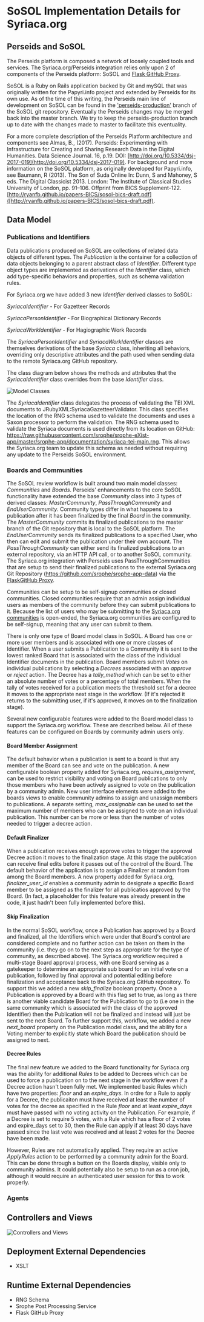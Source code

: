 # SoSOL Implementation Details for Syriaca.org

## Perseids and SoSOL
The Perseids platform is composed a network of loosely coupled tools and services.  The Syriaca.org/Perseids integration relies only upon 2 of components of the Perseids platform: SoSOL and [Flask GitHub Proxy](flaskgithubproxy.md).

SoSOL is a Ruby on Rails application backed by Git and mySQL that was originally written for the Papyri.info project and extended by Perseids for its own use.  As of the time of this writing, the Perseids main line of development on SoSOL can be found in the ['perseids-production'](https://github.com/sosol/sosol/tree/perseids-production) branch of the SoSOL git repository. Eventually the Perseids changes may be merged back into the master branch. We try to keep the perseids-production branch up to date with the changes made to master to facilitate this eventuality.

For a more complete description of the Perseids Platform architecture and components see Almas, B., (2017). Perseids: Experimenting with Infrastructure for Creating and Sharing Research Data in the Digital Humanities. Data Science Journal. 16, p.19. DOI: [http://doi.org/10.5334/dsj-2017-019](http://doi.org/10.5334/dsj-2017-019).  For background and more information on the SoSOL platform, as originally developed for Papyri.info, see Baumann, R (2013). The Son of Suda Online In: Dunn, S and Mahoney, S eds.  The Digital Classicist 2013. London: The Institute of Classical Studies University of London, pp. 91–106. Offprint from BICS Supplement-122.[http://ryanfb.github.io/papers-BICS/sosol-bics-draft.pdf]([http://ryanfb.github.io/papers-BICS/sosol-bics-draft.pdf).

## Data Model
### Publications and Identifiers
Data publications produced on SoSOL are collections of related data objects of different types. The _Publication_ is the container for a collection of data objects belonging to a parent abstract class of _Identifier_. Different type object types are implemented as derivations of the _Identifier_ class, which add type-specific behaviors and properties, such as schema validation rules.

For Syriaca.org we have added 3 new _Identifier_ derived classes to SoSOL:

_SyriacaIdentifier_ - For Gazetteer Records

_SyriacaPersonIdentifier_ - For Biographical Dictionary Records

_SyriacaWorkIdentifier_ - For Hagiographic Work Records

The _SyriacaPersonIdentifier_ and _SyriacaWorkIdentifier_ classes are themselves derivations of the base _Syriaca_ class, inheriting all behaviors, overriding only descriptive attributes and the path used when sending data to the remote Syriaca.org GitHub repository.

The class diagram below shows the methods and attributes that the _SyriacaIdentifier_ class overrides from the base _Identifier_ class. 

![Model Classes](https://github.com/perseids-project/perseids_docs/blob/master/integrations/syriaca/perseidssyriacamodels.png?raw=true)

The _SyriacaIdentifier_ class delegates the process of validating the TEI XML documents to JRubyXML:SyriacaGazetteerValidator. This class specifies the location of the RNG schema used to validate the documents and uses a Saxon processor to perform the validation. The RNG schema used to validate the Syriaca documents is used directly from its location on GitHub: https://raw.githubusercontent.com/srophe/srophe-eXist-app/master/srophe-app/documentation/syriaca-tei-main.rng. This allows the Syriaca.org team to update this schema as needed without requiring any update to the Perseids SoSOL environment.

### Boards and Communities

The SoSOL review workflow is built around two main model classes: _Communities_ and _Boards_.  Perseids' enhancements to the core SoSOL functionality have extended the base _Community_ class into 3 types of derived classes: _MasterCommunity_, _PassThroughCommunity_ and _EndUserCommunity_. Community types differ in what happens to a publication after it has been finalized by the final _Board_ in the community. The _MasterCommunity_ commits its finalized publications to the master branch of the Git repository that is local to the SoSOL platform.  The _EndUserCommunity_ sends its finalized publications to a specified User, who then can edit and submit the publication under their own account. The _PassThroughCommunity_ can either send its finalized publications to an external repository, via an HTTP API call, or to another SoSOL community. The Syriaca.org integration with Perseids uses PassThroughCommunities that are setup to send their finalized publications to the external Syriaca.org Git Repository (https://github.com/srophe/srophe-app-data) via the [FlaskGitHub Proxy](flaskgithubproxy.md). 

Communities can be setup to be self-signup communities or closed communities. Closed communities require that an admin assign individual users as members of the community before they can submit publications to it.  Because the list of users who may be submitting to the [Syriaca.org communities](apioauth.md#syriacaorg-communities) is open-ended, the Syriaca.org communities are configured to be self-signup, meaning that any user can submit to them.  

There is only one type of Board model class in SoSOL. A Board has one or more user members and is associated with one or more classes of Identifier.  When a user submits a Publication to a Community it is sent to the lowest ranked Board that is associated with the class of the individual Identifier documents in the publication. Board members submit _Votes_ on individual publications by selecting a _Decrees_ associated with an _approve_ or _reject_ action. The Decree has a _tally_method_ which can be set to either an absolute number of votes or a percentage of total members. When the tally of votes received for a publication meets the threshold set for a decree it moves to the appropriate next stage in the workflow. (If it's rejected it returns to the submitting user, if it's approved, it moves on to the finalization stage).   

Several new configurable features were added to the Board model class to support the Syriaca.org workflow. These are described below.  All of these features can be configured on Boards by community admin users only.

#### Board Member Assignment 
The default behavior when a publication is sent to a board is that any member of the Board can see and vote on the publication.  A new configurable boolean property added for Syriaca.org, _requires_assignment_, can be used to restrict visibility and voting on Board publications to only those members who have been actively assigned to vote on the publication by a community admin. New user interface elements were added to the boards views to enable community admins to assign and unassign members to publications.   A separate setting, _max_assignable_ can be used to set the maximum number of members who can be assigned to vote on an individual publication. This number can be more or less than the number of votes needed to trigger a decree action.  

#### Default Finalizer
When a publication receives enough approve votes to trigger the approval Decree action it moves to the finalization stage. At this stage the publication can receive final edits before it passes out of the control of the Board. The default behavior of the application is to assign a Finalizer at random from among the Board members.  A new property added for Syriaca.org, _finalizer_user_id_ enables a community admin to designate a specific Board member to be assigned as the finalizer for all publicatios approved by the Board. (In fact, a placeholder for this feature was already present in the code, it just hadn't been fully implemented before this). 

#### Skip Finalization
In the normal SoSOL workflow, once a Publication has approved by a Board and finalized, all the Identifiers which were under that Board's control are considered complete and no further action can be taken on them in the community (i.e. they go on to the next step as appropriate for the type of community, as described above).  The Syriaca.org workflow required a multi-stage Board approval process, with one Board serving as a gatekeeper to determine an appropriate sub board for an initial vote on a publication, followed by final approval and potential editing before finalization and acceptance back to the Syriaca.org GitHub repository.  To support this we added a new _skip_finalize_ boolean property. Once a Publication is approved by a Board with this flag set to true, as long as there is another viable candidate Board for the Publication to go to (i.e one in the same community which is associated with the class of the approved Identifier) then the Publication will not be finalized and instead will just be sent to the next Board.  To further support this, workflow, we added a new _next_board_ property on the Publication model class, and the ability for a Voting member to explicitly state which Board the publication should be assigned to next. 

#### Decree Rules
The final new feature we added to the Board functionality for Syriaca.org was the ability for additional _Rules_ to be added to Decrees which can be used to force a publication on to the next stage in the workflow even if a Decree action hasn't been fully met. We implemented basic Rules which have two properties: _floor_ and an _expire_days_. In ordre for a Rule to apply for a Decree, the publicaiton must have received at least the number of votes for the decree as specified in the Rule _floor_ and at least _expire_days_ must have passed with no voting activity on the Publication.  For example, if a Decree is set to require 5 votes, with a Rule which has a floor of 2 votes and expire_days set to 30, then the Rule can apply if at least 30 days have passed since the last vote was received and at least 2 votes for the Decree have been made.

However, Rules are not automatically applied. They require an active _ApplyRules_ action to be performed by a community admin for the Board.  This can be done through a button on the Boards display, visible only to community admins. It could potentially also be setup to run as a cron job, although it would require an authenticated user session for this to work properly.

### Agents

## Controllers and Views

![Controllers and Views](https://github.com/perseids-project/perseids_docs/blob/master/integrations/syriaca/perseidssyriacacontrollerviews.png?raw=true)

## Deployment External Dependencies
* XSLT

## Runtime External Dependencies
* RNG Schema
* Srophe Post Processing Service
* Flask GitHub Proxy
